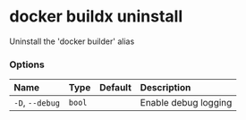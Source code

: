 # docker buildx uninstall

<!---MARKER_GEN_START-->
Uninstall the 'docker builder' alias

### Options

| Name            | Type   | Default | Description          |
|:----------------|:-------|:--------|:---------------------|
| `-D`, `--debug` | `bool` |         | Enable debug logging |


<!---MARKER_GEN_END-->

